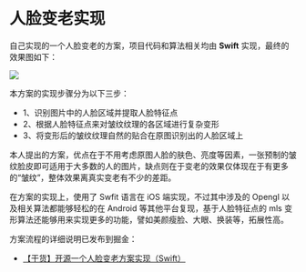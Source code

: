 # 人脸变老实现
自己实现的一个人脸变老的方案，项目代码和算法相关均由 **Swift** 实现，最终的效果图如下：

![](https://user-gold-cdn.xitu.io/2019/6/10/16b4149fa9c71fb6?w=737&h=324&f=jpeg&s=35899)

本方案的实现步骤分为以下三步：
- 1、识别图片中的人脸区域并提取人脸特征点
- 2、根据人脸特征点来对皱纹纹理的各区域进行复杂变形
- 3、将变形后的皱纹纹理自然的贴合在原图识别出的人脸区域上  

本人提出的方案，优点在于不用考虑原图人脸的肤色、亮度等因素，一张预制的皱纹脸皮即可适用于大多数的人的图片，缺点则在于变老的效果仅体现在于有更多的“皱纹”，整体效果离真实变老有不少的差距。

在方案的实现上，使用了 Swfit 语言在 iOS 端实现，不过其中涉及的 Opengl 以及相关算法都能够轻松的在 Android 等其他平台复现，基于人脸特征点的 mls 变形算法还能够用来实现更多的功能，譬如美颜瘦脸、大眼、换装等，拓展性高。

方案流程的详细说明已发布到掘金：  
- [【干货】开源一个人脸变老方案实现（Swift）](https://juejin.im/post/5cfb84e66fb9a07efd46ff77)

